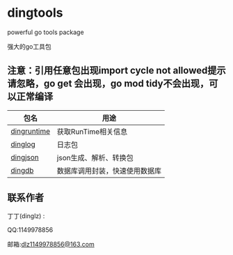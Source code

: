 # dingtools
powerful go tools package

强大的go工具包

## 注意：引用任意包出现import cycle not allowed提示请忽略，go get 会出现，go mod tidy不会出现，可以正常编译

| 包名                         | 用途                           |
| ---------------------------- | ------------------------------ |
| [dingruntime](./dingruntime) | 获取RunTime相关信息            |
| [dinglog](./dinglog)         | 日志包                         |
| [dingjson](./dingjson)       | json生成、解析、转换包         |
| [dingdb](./dingdb)           | 数据库调用封装，快速使用数据库 |

## 联系作者

丁丁(dinglz) : 

QQ:1149978856

邮箱:dlz1149978856@163.com
